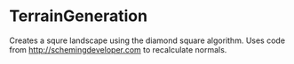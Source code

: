 # TerrainGeneration
Creates a squre landscape using the diamond square algorithm. Uses code from http://schemingdeveloper.com to recalculate normals.
